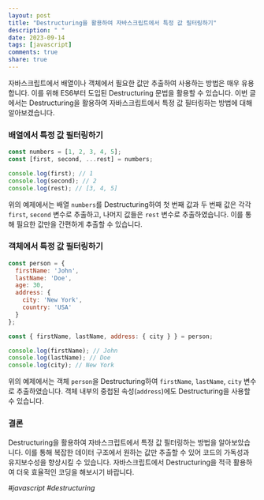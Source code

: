 ```yaml
---
layout: post
title: "Destructuring을 활용하여 자바스크립트에서 특정 값 필터링하기"
description: " "
date: 2023-09-14
tags: [javascript]
comments: true
share: true
---
```


자바스크립트에서 배열이나 객체에서 필요한 값만 추출하여 사용하는 방법은 매우 유용합니다. 이를 위해 ES6부터 도입된 Destructuring 문법을 활용할 수 있습니다. 이번 글에서는 Destructuring을 활용하여 자바스크립트에서 특정 값 필터링하는 방법에 대해 알아보겠습니다.

### 배열에서 특정 값 필터링하기

```javascript
const numbers = [1, 2, 3, 4, 5];
const [first, second, ...rest] = numbers;

console.log(first); // 1
console.log(second); // 2
console.log(rest); // [3, 4, 5]
```

위의 예제에서는 배열 `numbers`를 Destructuring하여 첫 번째 값과 두 번째 값은 각각 `first`, `second` 변수로 추출하고, 나머지 값들은 `rest` 변수로 추출하였습니다. 이를 통해 필요한 값만을 간편하게 추출할 수 있습니다.

### 객체에서 특정 값 필터링하기

```javascript
const person = {
  firstName: 'John',
  lastName: 'Doe',
  age: 30,
  address: {
    city: 'New York',
    country: 'USA'
  }
};

const { firstName, lastName, address: { city } } = person;

console.log(firstName); // John
console.log(lastName); // Doe
console.log(city); // New York
```

위의 예제에서는 객체 `person`을 Destructuring하여 `firstName`, `lastName`, `city` 변수로 추출하였습니다. 객체 내부의 중첩된 속성(`address`)에도 Destructuring을 사용할 수 있습니다.

### 결론

Destructuring을 활용하여 자바스크립트에서 특정 값 필터링하는 방법을 알아보았습니다. 이를 통해 복잡한 데이터 구조에서 원하는 값만 추출할 수 있어 코드의 가독성과 유지보수성을 향상시킬 수 있습니다. 자바스크립트에서 Destructuring을 적극 활용하여 더욱 효율적인 코딩을 해보시기 바랍니다.

*#javascript #destructuring*